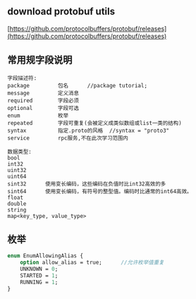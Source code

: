 ## download protobuf utils

[https://github.com/protocolbuffers/protobuf/releases](https://github.com/protocolbuffers/protobuf/releases)

## 常用规字段说明

```
字段描述符:
package         包名      //package tutorial;
message         定义消息
required        字段必须
optional        字段可选
enum            枚举
repeated        字段可重复(会被定义成类似数组或list一类的结构)
syntax          指定.proto的风格  //syntax = "proto3"
service         rpc服务,不在此次学习范围内

数据类型:
bool
int32
uint32
uint64
sint32      使用变长编码，这些编码在负值时比int32高效的多
sint64      使用变长编码，有符号的整型值。编码时比通常的int64高效。
float
double
string
map<key_type, value_type> 
```

## 枚举

```protobuf
enum EnumAllowingAlias {
    option allow_alias = true;      //允许枚举值重复
    UNKNOWN = 0;
    STARTED = 1;
    RUNNING = 1;
}
```